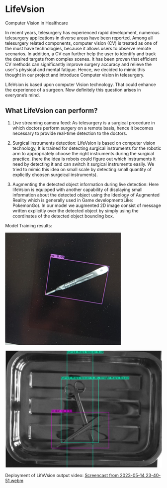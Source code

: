 # LifeVsion
Computer Vision in Healthcare

In recent years, telesurgery has experienced rapid development, numerous telesurgery applications in diverse areas have been reported. Among all telesurgery related components, computer vision (CV) is treated as one of the must have technologies, because it allows users to observe remote scenarios. In addition, a CV can further help the user to identify and track the desired targets from complex scenes. It has been proven that efficient CV methods can significantly improve surgery accuracy and relieve the user's physical and mental fatigue.
Hence, we decided to mimic this thought in our project and introduce Computer vision in telesurgery.

LifeVsion is based upon computer Vision technology. That could enhance the experience of a surgeon. Now definitely this question arises in everyone’s mind.

## What LifeVsion can perform?
1. Live streaming camera feed:
As telesurgery is a surgical procedure in which doctors perform surgery on a remote basis, hence it becomes necessary to provide real-time detection to the doctors.

2. Surgical instruments detection:
LifeVsion is based on computer vision technology, It is trained for detecting surgical instruments for the robotic arm to appropriately choose the right instruments during the surgical practice.
(here the idea is robots could figure out which instruments it need by detecting it and can switch it surgical instruments easily. We tried to mimic this idea on small scale by detecting small quantity of explicitly choosen surgeical instruments).

3. Augmenting the detected object information during live detection:
Here lifeVsion is equipped with another capability of displaying small information about the detected object using the Ideology of Augmented Reality which is generally used in Game development(Like: PokemonGo). In our model we augmented 2D image consist of message written explicitly over the detected object by simply using the coordinates of the detected object bounding box.

Model Training results:

![image](https://github.com/Mutyam3/LifeVsion-main/blob/main/assets/Detection01.png)

![image](https://github.com/Mutyam3/LifeVsion-main/blob/main/assets/Detection02.png)


Deployment of LifeVsion output video:
[Screencast from 2023-05-14 23-40-51.webm](https://github.com/Mutyam3/LifeVsion-main/blob/main/assets/LiveVision-Video.webm)
